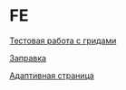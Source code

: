 # FE

[Тестовая работа с гридами](https://alruoff.github.io/FE/TEST_GRID/index.html)

[Заправка](https://alruoff.github.io/FE/BENSINON/index.html)

[Адаптивная страница](https://alruoff.github.io/FE/TEST/index.html)

